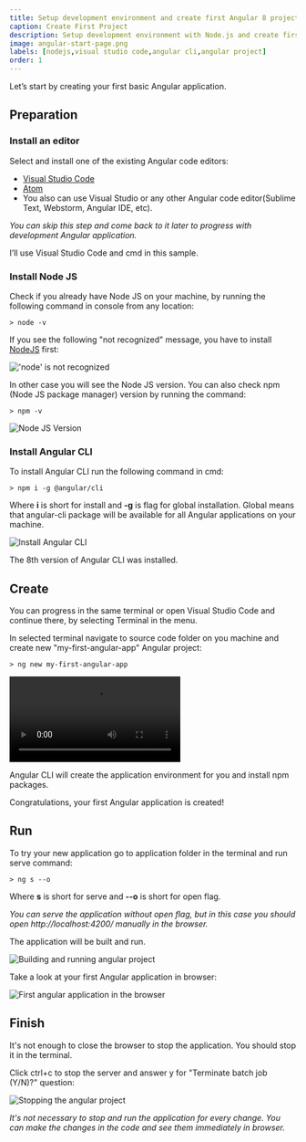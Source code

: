 ```yaml
---
title: Setup development environment and create first Angular 8 project
caption: Create First Project
description: Setup development environment with Node.js and create first project using Angular 8 framework and Angular CLI in Visual Studio Code
image: angular-start-page.png
labels: [nodejs,visual studio code,angular cli,angular project]
order: 1
---
```

Let’s start by creating your first basic Angular application.

## Preparation

### Install an editor

Select and install one of the existing Angular code editors:
* [Visual Studio Code](https://code.visualstudio.com/)
* [Atom](https://atom.io/)
* You also can use Visual Studio or any other Angular code editor(Sublime Text, Webstorm, Angular IDE, etc). 

*You can skip this step and come back to it later to progress with development Angular application.*

I’ll use Visual Studio Code and cmd in this sample.

### Install Node JS

Check if you already have Node JS on your machine, by running the following command in console from any location:

~~~
> node -v
~~~

If you see the following "not recognized" message, you have to install [NodeJS](https://nodejs.org/en/) first:

!['node' is not recognized](not-installed-node-console.png)

In other case you will see the Node JS version. You can also check npm (Node JS package manager) version by running the command:

~~~
> npm -v
~~~

![Node JS Version](node-js-version-console.png)

### Install Angular CLI

To install Angular CLI run the following command in cmd:

~~~
> npm i -g @angular/cli  
~~~

Where **i** is short for install and **-g** is flag for global installation. Global means that angular-cli package will be available for all Angular applications on your machine.

![Install Angular CLI](angular-cli.png)

The 8th version of Angular CLI was installed.

## Create

You can progress in the same terminal or open Visual Studio Code and continue there, by selecting Terminal in the menu.

In selected terminal navigate to source code folder on you machine and create new "my-first-angular-app" Angular project:

~~~
> ng new my-first-angular-app
~~~

<video controls>
  <source src=".\init-angular-app.mp4" width="350" type="video/mp4"/>Create new Angular Project
</video>

Angular CLI will create the application environment for you and install npm packages.

Congratulations, your first Angular application is created!

## Run

To try your new application go to application folder in the terminal and run serve command:

~~~
> ng s --o
~~~

Where **s** is short for serve and **--o** is short for open flag.

*You can serve the application without open flag, but in this case you should open http://localhost:4200/ manually in the browser.*

The application will be built and run.

![Building and running angular project](run-angular-project-console.png)

Take a look at your first Angular application in browser: 

![First angular application in the browser](angular-start-page.png)

## Finish

It's not enough to close the browser to stop the application. You should stop it in the terminal.

Click ctrl+c to stop the server and answer y for "Terminate batch job (Y/N)?" question:

![Stopping the angular project](stop-angular-project.png)

*It's not necessary to stop and run the application for every change. You can make the changes in the code and see them immediately in browser.*
